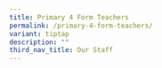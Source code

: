 ```yaml
---
title: Primary 4 Form Teachers
permalink: /primary-4-form-teachers/
variant: tiptap
description: ""
third_nav_title: Our Staff
---
```

